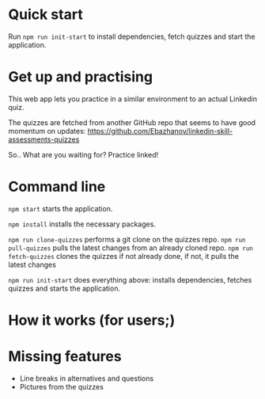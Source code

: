 # Quick start
Run `npm run init-start` to install dependencies, fetch quizzes and start the application.

# Get up and practising
This web app lets you practice in a similar environment to an actual Linkedin quiz. 

The quizzes are fetched from another GitHub repo that seems to have good momentum on updates: https://github.com/Ebazhanov/linkedin-skill-assessments-quizzes

So.. What are you waiting for? Practice linked!

# Command line 
`npm start` starts the application.

`npm install` installs the necessary packages.

`npm run clone-quizzes` performs a git clone on the quizzes repo.
`npm run pull-quizzes` pulls the latest changes from an already cloned repo.
`npm run fetch-quizzes` clones the quizzes if not already done, if not, it pulls the latest changes

`npm run init-start` does everything above: installs dependencies, fetches quizzes and starts the application.

# How it works (for users;)


# Missing features
- Line breaks in alternatives and questions
- Pictures from the quizzes